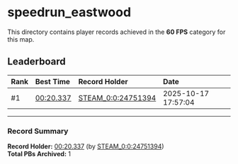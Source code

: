 # speedrun_eastwood

This directory contains player records achieved in the **60 FPS** category for this map.

## Leaderboard

| Rank | Best Time | Record Holder | Date                |
| :--- | :-------- | :------------ | :------------------ |
| #1   | [00:20.337](./00020337_STEAM_0_0_24751394_20251017-175704.zip) | [STEAM_0:0:24751394](https://speedrun16.com/profile/STEAM_0:0:24751394)   | 2025-10-17 17:57:04 |

---

### Record Summary
**Record Holder:** [00:20.337](./00020337_STEAM_0_0_24751394_20251017-175704.zip) (by [STEAM_0:0:24751394](https://speedrun16.com/profile/STEAM_0:0:24751394))  
**Total PBs Archived:** 1